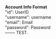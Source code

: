 
**Account Info Format** <br /> 
"id": UserID <br /> 
"username": username <br /> 
"email": Email <br /> 
"password": Password <br /> 
**-----**
TEST.